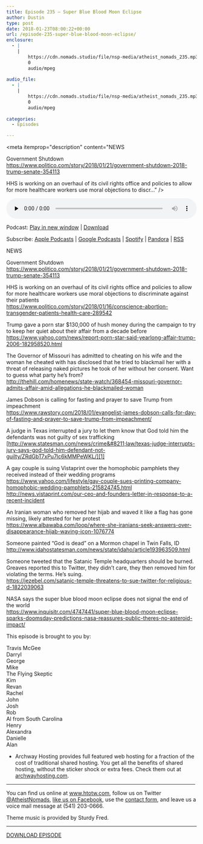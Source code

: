 ```yaml
---
title: ﻿Episode 235 – Super Blue Blood Moon Eclipse
author: Dustin
type: post
date: 2018-01-23T08:00:22+00:00
url: /﻿episode-235-super-blue-blood-moon-eclipse/
enclosure:
  - |
    |
        https://cdn.nomads.studio/file/nsp-media/atheist_nomads_235.mp3
        0
        audio/mpeg
        
audio_file:
  - |
    |
        https://cdn.nomads.studio/file/nsp-media/atheist_nomads_235.mp3
        0
        audio/mpeg
        
categories:
  - Episodes

---
```

<div itemscope itemtype="http://schema.org/AudioObject">
  <meta itemprop="name" content="﻿Episode 235 &#8211; Super Blue Blood Moon Eclipse" />
  
  <meta itemprop="uploadDate" content="2018-01-23T01:00:22-07:00" />
  
  <meta itemprop="encodingFormat" content="audio/mpeg" />
  
  <meta itemprop="description" content="NEWS

Government Shutdown
https://www.politico.com/story/2018/01/21/government-shutdown-2018-trump-senate-354113

HHS is working on an overhaul of its civil rights office and policies to allow for more healthcare workers use moral objections to discr..." />
  
  <meta itemprop="contentUrl" content="https://dts.podtrac.com/redirect.mp3/cdn.nomads.studio/file/nsp-media/atheist_nomads_235.mp3" />
  </p> 
  
  <div class="powerpress_player" id="powerpress_player_8498">
    <audio class="wp-audio-shortcode" id="audio-1681-242" preload="none" style="width: 100%;" controls="controls"><source type="audio/mpeg" src="https://dts.podtrac.com/redirect.mp3/cdn.nomads.studio/file/nsp-media/atheist_nomads_235.mp3?_=242" /><a href="https://dts.podtrac.com/redirect.mp3/cdn.nomads.studio/file/nsp-media/atheist_nomads_235.mp3">https://dts.podtrac.com/redirect.mp3/cdn.nomads.studio/file/nsp-media/atheist_nomads_235.mp3</a></audio>
  </div>
</div>

<p class="powerpress_links powerpress_links_mp3">
  Podcast: <a href="https://dts.podtrac.com/redirect.mp3/cdn.nomads.studio/file/nsp-media/atheist_nomads_235.mp3" class="powerpress_link_pinw" target="_blank" title="Play in new window" onclick="return powerpress_pinw('https://htotw.com/?powerpress_pinw=1681-podcast');" rel="nofollow">Play in new window</a> | <a href="https://dts.podtrac.com/redirect.mp3/cdn.nomads.studio/file/nsp-media/atheist_nomads_235.mp3" class="powerpress_link_d" title="Download" rel="nofollow" download="atheist_nomads_235.mp3">Download</a>
</p>

<p class="powerpress_links powerpress_subscribe_links">
  Subscribe: <a href="https://podcasts.apple.com/us/podcast/humanists-take-on-the-world/id530050098?mt=2&ls=1" class="powerpress_link_subscribe powerpress_link_subscribe_itunes" target="_blank" title="Subscribe on Apple Podcasts" rel="nofollow">Apple Podcasts</a> | <a href="https://www.google.com/podcasts?feed=aHR0cDovL2F0aGVpc3Rub21hZHMubGlic3luLmNvbS9yc3M%3D" class="powerpress_link_subscribe powerpress_link_subscribe_googleplay" target="_blank" title="Subscribe on Google Podcasts" rel="nofollow">Google Podcasts</a> | <a href="https://open.spotify.com/show/3LzK2xZGike6Tc1GEMtMbr?si=LieN9SNuTpq96smuaUsH8A" class="powerpress_link_subscribe powerpress_link_subscribe_spotify" target="_blank" title="Subscribe on Spotify" rel="nofollow">Spotify</a> | <a href="https://www.pandora.com/podcast/atheist-nomads/PC:10122?corr=62071012&part=ug" class="powerpress_link_subscribe powerpress_link_subscribe_pandora" target="_blank" title="Subscribe on Pandora" rel="nofollow">Pandora</a> | <a href="https://htotw.com/feed/podcast/" class="powerpress_link_subscribe powerpress_link_subscribe_rss" target="_blank" title="Subscribe via RSS" rel="nofollow">RSS</a>
</p>

<center>
</center>NEWS

Government Shutdown  
<https://www.politico.com/story/2018/01/21/government-shutdown-2018-trump-senate-354113>

HHS is working on an overhaul of its civil rights office and policies to allow for more healthcare workers use moral objections to discriminate against their patients  
<https://www.politico.com/story/2018/01/16/conscience-abortion-transgender-patients-health-care-289542>

Trump gave a porn star $130,000 of hush money during the campaign to try to keep her quiet about their affair from a decade before  
<https://www.yahoo.com/news/report-porn-star-said-yearlong-affair-trump-2006-182958520.html>

The Governor of Missouri has admitted to cheating on his wife and the woman he cheated with has disclosed that he tried to blackmail her with a threat of releasing naked pictures he took of her without her consent. Want to guess what party he&#8217;s from?  
<http://thehill.com/homenews/state-watch/368454-missouri-governor-admits-affair-amid-allegations-he-blackmailed-woman>

James Dobson is calling for fasting and prayer to save Trump from impeachment  
<https://www.rawstory.com/2018/01/evangelist-james-dobson-calls-for-day-of-fasting-and-prayer-to-save-trump-from-impeachment/>

A judge in Texas interrupted a jury to let them know that God told him the defendants was not guilty of sex trafficking  
[http://www.statesman.com/news/crime&#8211;law/texas-judge-interrupts-jury-says-god-told-him-defendant-not-guilty/ZRdGbT7xPu7lc6kMMPeWKL/][1]

A gay couple is suing Vistaprint over the homophobic pamphlets they received instead of their wedding programs  
<https://www.yahoo.com/lifestyle/gay-couple-sues-printing-company-homophobic-wedding-pamphlets-215824745.html>  
<http://news.vistaprint.com/our-ceo-and-founders-letter-in-response-to-a-recent-incident>

An Iranian woman who removed her hijab and waved it like a flag has gone missing, likely attested for her protest  
<https://www.albawaba.com/loop/where-she-iranians-seek-answers-over-disappearance-hijab-waving-icon-1076774>

Someone painted &#8220;God is dead&#8221; on a Mormon chapel in Twin Falls, ID  
<http://www.idahostatesman.com/news/state/idaho/article193963509.html>

Someone tweeted that the Satanic Temple headquarters should be burned. Greaves reported this to Twitter, they didn&#8217;t care, they then removed him for violating the terms. He&#8217;s suing.  
<https://jezebel.com/satanic-temple-threatens-to-sue-twitter-for-religious-d-1822039063>

NASA says the super blue blood moon eclipse does not signal the end of the world  
<https://www.inquisitr.com/4747441/super-blue-blood-moon-eclipse-sparks-doomsday-predictions-nasa-reassures-public-theres-no-asteroid-impact/>

This episode is brought to you by:

Travis McGee  
Darryl  
George  
Mike  
The Flying Skeptic  
Kim  
Revan  
Rachel  
John  
Josh  
Rob  
Al from South Carolina  
Henry  
Alexandra  
Danielle  
Alan

* Archway Hosting provides full featured web hosting for a fraction of the cost of traditional shared hosting. You get all the benefits of shared hosting, without the sticker shock or extra fees. Check them out at <a href="http://archwayhosting.com/" target="_blank" rel="noopener">archwayhosting.com</a>.

<hr width="500" />

You can find us online at <a href="https://www.htotw.com/" target="_blank" rel="noopener">www.htotw.com</a>, follow us on Twitter <a href="https://twitter.com/AtheistNomads" target="_blank" rel="noopener">@AtheistNomads</a>, <a href="https://htotw.com/facebook" target="_blank" rel="noopener">like us on Facebook</a>, use the [contact form](https://htotw.com/contact), and leave us a voice mail message at (541) 203-0666.

Theme music is provided by Sturdy Fred.

<hr width="”500”" />

[DOWNLOAD EPISODE][2]

 [1]: http://www.statesman.com/news/crime--law/texas-judge-interrupts-jury-says-god-told-him-defendant-not-guilty/ZRdGbT7xPu7lc6kMMPeWKL/
 [2]: https://dts.podtrac.com/redirect.mp3/cdn.nomads.studio/file/nsp-media/atheist_nomads_235.mp3